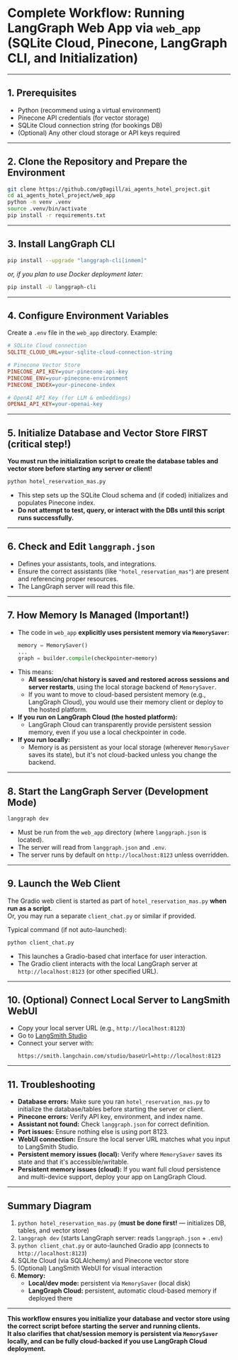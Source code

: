# Complete Workflow: Running LangGraph Web App via `web_app` (SQLite Cloud, Pinecone, LangGraph CLI, and Initialization)

---

## 1. Prerequisites

- Python (recommend using a virtual environment)
- Pinecone API credentials (for vector storage)
- SQLite Cloud connection string (for bookings DB)
- (Optional) Any other cloud storage or API keys required

---

## 2. Clone the Repository and Prepare the Environment

```bash
git clone https://github.com/g0agill/ai_agents_hotel_project.git
cd ai_agents_hotel_project/web_app
python -m venv .venv
source .venv/bin/activate
pip install -r requirements.txt
```

---

## 3. Install LangGraph CLI

```bash
pip install --upgrade "langgraph-cli[inmem]"
```
_or, if you plan to use Docker deployment later:_
```bash
pip install -U langgraph-cli
```

---

## 4. Configure Environment Variables

Create a `.env` file in the `web_app` directory. Example:

```ini
# SQLite Cloud connection
SQLITE_CLOUD_URL=your-sqlite-cloud-connection-string

# Pinecone Vector Store
PINECONE_API_KEY=your-pinecone-api-key
PINECONE_ENV=your-pinecone-environment
PINECONE_INDEX=your-pinecone-index

# OpenAI API Key (for LLM & embeddings)
OPENAI_API_KEY=your-openai-key
```

---

## 5. **Initialize Database and Vector Store FIRST (critical step!)**

**You must run the initialization script to create the database tables and vector store before starting any server or client!**

```bash
python hotel_reservation_mas.py
```

- This step sets up the SQLite Cloud schema and (if coded) initializes and populates Pinecone index.
- **Do not attempt to test, query, or interact with the DBs until this script runs successfully.**

---

## 6. Check and Edit `langgraph.json`

- Defines your assistants, tools, and integrations.
- Ensure the correct assistants (like `"hotel_reservation_mas"`) are present and referencing proper resources.
- The LangGraph server will read this file.

---

## 7. **How Memory Is Managed (Important!)**

- The code in `web_app` **explicitly uses persistent memory via `MemorySaver`**:
  ```python
  memory = MemorySaver()
  ...
  graph = builder.compile(checkpointer=memory)
  ```
- This means:
  - **All session/chat history is saved and restored across sessions and server restarts**, using the local storage backend of `MemorySaver`.
  - If you want to move to cloud-based persistent memory (e.g., LangGraph Cloud), you would use their memory client or deploy to the hosted platform.
- **If you run on LangGraph Cloud (the hosted platform):**
  - LangGraph Cloud can transparently provide persistent session memory, even if you use a local checkpointer in code.
- **If you run locally:**
  - Memory is as persistent as your local storage (wherever `MemorySaver` saves its state), but it's not cloud-backed unless you change the backend.

---

## 8. Start the LangGraph Server (Development Mode)

```bash
langgraph dev
```
- Must be run from the `web_app` directory (where `langgraph.json` is located).
- The server will read from `langgraph.json` and `.env`.
- The server runs by default on `http://localhost:8123` unless overridden.

---

## 9. Launch the Web Client

The Gradio web client is started as part of `hotel_reservation_mas.py` **when run as a script**.  
Or, you may run a separate `client_chat.py` or similar if provided.

Typical command (if not auto-launched):

```bash
python client_chat.py
```

- This launches a Gradio-based chat interface for user interaction.
- The Gradio client interacts with the local LangGraph server at `http://localhost:8123` (or other specified URL).

---

## 10. (Optional) Connect Local Server to LangSmith WebUI

- Copy your local server URL (e.g., `http://localhost:8123`)
- Go to [LangSmith Studio](https://smith.langchain.com/studio/)
- Connect your server with:
  ```
  https://smith.langchain.com/studio/baseUrl=http://localhost:8123
  ```

---

## 11. Troubleshooting

- **Database errors:** Make sure you ran `hotel_reservation_mas.py` to initialize the database/tables before starting the server or client.
- **Pinecone errors:** Verify API key, environment, and index name.
- **Assistant not found:** Check `langgraph.json` for correct definition.
- **Port issues:** Ensure nothing else is using port 8123.
- **WebUI connection:** Ensure the local server URL matches what you input to LangSmith Studio.
- **Persistent memory issues (local):** Verify where `MemorySaver` saves its state and that it's accessible/writable.
- **Persistent memory issues (cloud):** If you want full cloud persistence and multi-device support, deploy your app on LangGraph Cloud.

---

## **Summary Diagram**

1. `python hotel_reservation_mas.py` (**must be done first!** — initializes DB, tables, and vector store)  
2. `langgraph dev` (starts LangGraph server: reads `langgraph.json` + `.env`)  
3. `python client_chat.py` or auto-launched Gradio app (connects to `http://localhost:8123`)  
4. SQLite Cloud (via SQLAlchemy) and Pinecone vector store  
5. (Optional) LangSmith WebUI for visual interaction  
6. **Memory:**  
   - **Local/dev mode:** persistent via `MemorySaver` (local disk)  
   - **LangGraph Cloud:** persistent, automatic cloud-based memory if deployed there

---

**This workflow ensures you initialize your database and vector store using the correct script before starting the server and running clients.  
It also clarifies that chat/session memory is persistent via `MemorySaver` locally, and can be fully cloud-backed if you use LangGraph Cloud deployment.**